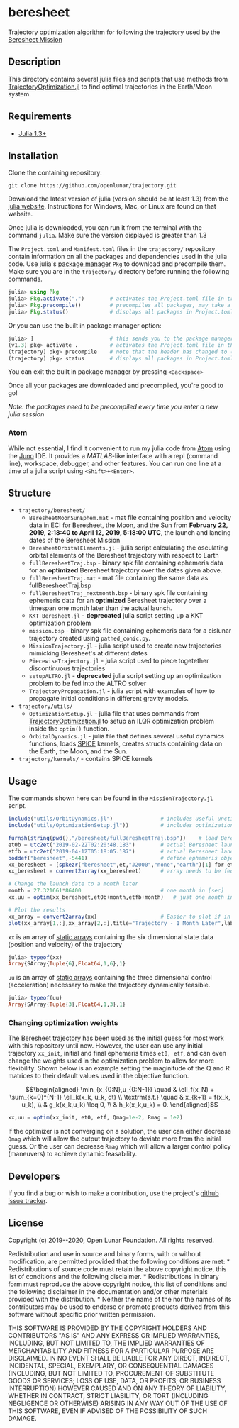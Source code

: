 # beresheet

Trajectory optimization algorithm for following the trajectory used by the [Beresheet Mission](http://www.visit.spaceil.com/)

## Description

This directory contains several julia files and scripts that use methods from  [TrajectoryOptimization.jl](https://github.com/RoboticExplorationLab/TrajectoryOptimization.jl) to find optimal trajectories in the Earth/Moon system.

## Requirements

* [Julia 1.3+](https://docs.julialang.org/en/v1.3/)

## Installation

Clone the containing repository:

    git clone https://github.com/openlunar/trajectory.git

Download the latest version of julia (version should be at least 1.3) from the [julia website](https://julialang.org/). Instructions for Windows, Mac, or Linux are found on that website.

Once julia is downloaded, you can run it from the terminal with the command `julia`. Make sure the version displayed is greater than 1.3

The `Project.toml` and `Manifest.toml` files in the `trajectory/` repository contain information on all the packages and dependencies used in the julia code. Use julia's [package manager](https://docs.julialang.org/en/v1/stdlib/Pkg/index.html) `Pkg` to download and precompile them. Make sure you are in the `trajectory/` directory before running the following commands.

```julia
julia> using Pkg
julia> Pkg.activate(".")        # activates the Project.toml file in trajectory/
julia> Pkg.precompile()         # precompiles all packages, may take a bit
julia> Pkg.status()             # displays all packages in Project.toml file
```
Or you can use the built in package manager option:

```julia
julia> ]                        # this sends you to the package manager
(v1.3) pkg> activate .          # activates the Project.toml file in the current directory
(trajectory) pkg> precompile    # note that the header has changed to (trajectory)
(trajectory) pkg> status        # displays all packages in Project.toml file
```
You can exit the built in package manager by pressing `<Backspace>`

Once all your packages are downloaded and precompiled, you're good to go!

*Note: the packages need to be precompiled every time you enter a new julia session*

### Atom

While not essential, I find it convenient to run my julia code from [Atom](https://atom.io/) using the [Juno](http://docs.junolab.org/v0.6/man/installation.html) IDE. It provides a *MATLAB*-like interface with a repl (command line), workspace, debugger, and other features. You can run one line at a time of a julia script using `<Shift>+<Enter>`.

## Structure

+ `trajectory/beresheet/`
  + `BeresheetMoonSunEphem.mat` - mat file containing position and velocity data in ECI for Beresheet, the Moon, and the Sun from **February 22, 2019, 2:18:40 to April 12, 2019, 5:18:00 UTC**, the launch and landing dates of the Beresheet Mission
  + `BeresheetOrbitalElements.jl` - julia script calculating the osculating orbital elements of the Beresheet trajectory with respect to Earth
  + `fullBeresheetTraj.bsp` - binary spk file containing ephemeris data for an **optimized** Beresheet trajectory over the dates given above.
  + `fullBeresheetTraj.mat` - mat file containing the same data as fullBeresheetTraj.bsp
  + `fullBeresheetTraj_nextmonth.bsp` - binary spk file containing ephemeris data for an **optimized** Beresheet trajectory over a timespan one month later than the actual launch.
  + `KKT_Beresheet.jl` - **deprecated** julia script setting up a KKT optimization problem
  + `mission.bsp` - binary spk file containing ephemeris data for a cislunar trajectory created using `pathed_conic.py`.
  + `MissionTrajectory.jl` - julia script used to create new trajectories mimicking Beresheet's at different dates
  + `PiecewiseTrajectory.jl` - julia script used to piece togetether discontinuous trajectories
  + `setupALTRO.jl` - **deprecated** julia script setting up an optimization problem to be fed into the ALTRO solver
  + `TrajectoryPropagation.jl` - julia script with examples of how to propagate initial conditions in different gravity models.
+ `trajectory/utils/`
  + `OptimizationSetup.jl` - julia file that uses commands from [TrajectoryOptimization.jl](https://github.com/RoboticExplorationLab/TrajectoryOptimization.jl) to setup an ILQR optimization problem inside the `optim()` function.
  + `OrbitalDynamics.jl` - julia file that defines several useful dynamics functions, loads [SPICE](https://github.com/JuliaAstro/SPICE.jl) kernels, creates structs containing data on the Earth, the Moon, and the Sun.
+ `trajectory/kernels/` - contains SPICE kernels

## Usage
The commands shown here can be found in the `MissionTrajectory.jl` script.

```julia
include("utils/OrbitDynamics.jl")               # includes useful unction definitions and structs
include("utils/OptimizationSetup.jl"))          # includes optimization function optim()

furnsh(string(pwd(),"/beresheet/fullBeresheetTraj.bsp"))    # load Beresheet kernel
et0b = utc2et("2019-02-22T02:20:48.183")        # actual Beresheet launch date
etfb = utc2et("2019-04-12T05:18:05.187")        # actual Beresheet landing date
boddef("beresheet",-5441)                       # define ephemeris object -5441 as Beresheet
xx_beresheet = [spkezr("beresheet",et,"J2000","none","earth")[1] for et = et0b:60:etfb] # load in Beresheet state data
xx_beresheet = convert2array(xx_beresheet)      # array needs to be fed into optim()

# Change the launch date to a month later
month = 27.321661*86400                         # one month in [sec]
xx,uu = optim(xx_beresheet,et0b+month,etfb+month)   # just one month in the future

# Plot the results
xx_array = convert2array(xx)                    # Easier to plot if in array form
plot(xx_array[1,:],xx_array[2,:],title="Trajectory - 1 Month Later",label="")
```
`xx` is an array of [static arrays](https://github.com/JuliaArrays/StaticArrays.jl) containing the six dimensional state data (position and velocity) of the trajectory

```julia
julia> typeof(xx)
Array{SArray{Tuple{6},Float64,1,6},1}
```
`uu` is an array of [static arrays](https://github.com/JuliaArrays/StaticArrays.jl) containing the three dimensional control (acceleration) necessary to make the trajectory dynamically feasible.

```julia
julia> typeof(uu)
Array{SArray{Tuple{3},Float64,1,3},1}
```
### Changing optimization weights
The Beresheet trajectory has been used as the initial guess for most work with this repository until now. However, the user can use any initial trajectory `xx_init`, initial and final ephemeris times `et0, etf`, and can even change the weights used in the optimization problem to allow for more flexibility. Shown below is an example setting the maginitude of the Q and R matrices to their default values used in the objective function. 

```math
\begin{aligned}
  \min_{x_{0:N},u_{0:N-1}} \quad & \ell_f(x_N) + \sum_{k=0}^{N-1} \ell_k(x_k, u_k, dt) \\
  \textrm{s.t.}            \quad & x_{k+1} = f(x_k, u_k), \\
                                 & g_k(x_k,u_k) \leq 0, \\
                                 & h_k(x_k,u_k) = 0.
\end{aligned}
```

```julia
xx,uu = optim(xx_init, et0, etf, Qmag=1e-2, Rmag = 1e2) 
```

If the optimizer is not converging on a solution, the user can either decrease `Qmag` which will allow the output trajectory to deviate more from the initial guess. Or the user can decrease `Rmag` which will allow a larger control policy (maneuvers) to achieve dynamic feasability. 

## Developers

If you find a bug or wish to make a contribution, use the project's
[github issue tracker](https://github.com/openlunar/trajectory/issues).

## License

Copyright (c) 2019--2020, Open Lunar Foundation.
All rights reserved.

Redistribution and use in source and binary forms, with or without
modification, are permitted provided that the following conditions are met:
    * Redistributions of source code must retain the above copyright
      notice, this list of conditions and the following disclaimer.
    * Redistributions in binary form must reproduce the above copyright
      notice, this list of conditions and the following disclaimer in the
      documentation and/or other materials provided with the distribution.
    * Neither the name of the <organization> nor the
      names of its contributors may be used to endorse or promote products
      derived from this software without specific prior written permission.

THIS SOFTWARE IS PROVIDED BY THE COPYRIGHT HOLDERS AND CONTRIBUTORS "AS IS" AND
ANY EXPRESS OR IMPLIED WARRANTIES, INCLUDING, BUT NOT LIMITED TO, THE IMPLIED
WARRANTIES OF MERCHANTABILITY AND FITNESS FOR A PARTICULAR PURPOSE ARE
DISCLAIMED. IN NO EVENT SHALL <COPYRIGHT HOLDER> BE LIABLE FOR ANY
DIRECT, INDIRECT, INCIDENTAL, SPECIAL, EXEMPLARY, OR CONSEQUENTIAL DAMAGES
(INCLUDING, BUT NOT LIMITED TO, PROCUREMENT OF SUBSTITUTE GOODS OR SERVICES;
LOSS OF USE, DATA, OR PROFITS; OR BUSINESS INTERRUPTION) HOWEVER CAUSED AND
ON ANY THEORY OF LIABILITY, WHETHER IN CONTRACT, STRICT LIABILITY, OR TORT
(INCLUDING NEGLIGENCE OR OTHERWISE) ARISING IN ANY WAY OUT OF THE USE OF THIS
SOFTWARE, EVEN IF ADVISED OF THE POSSIBILITY OF SUCH DAMAGE.

